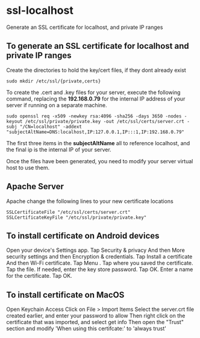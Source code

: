 # ssl-localhost
Generate an SSL certificate for localhost, and private IP ranges


## To generate an SSL certificate for localhost and private IP ranges

Create the directories to hold the key/cert files, if they dont already exist
```
sudo mkdir /etc/ssl/{private,certs}
```

To create the .cert and .key files for your server, execute the following command, replacing the **192.168.0.79** for the internal IP address of your server if running on a separate machine.

```
sudo openssl req -x509 -newkey rsa:4096 -sha256 -days 3650 -nodes -keyout /etc/ssl/private/private.key -out /etc/ssl/certs/server.crt -subj "/CN=localhost" -addext "subjectAltName=DNS:localhost,IP:127.0.0.1,IP:::1,IP:192.168.0.79"
```

The first three items in the **subjectAltName** all to reference localhost, and the final ip is the internal IP of your server.

Once the files have been generated, you need to modify your server virtual host to use them.

## Apache Server
Apache change the following lines to your new certificate locations

```
SSLCertificateFile "/etc/ssl/certs/server.crt"
SSLCertificateKeyFile "/etc/ssl/private/private.key"
```

## To install certificate on Android devices

Open your device's Settings app.
Tap Security & privacy And then More security settings and then Encryption & credentials.
Tap Install a certificate And then Wi-Fi certificate.
Tap Menu .
Tap where you saved the certificate.
Tap the file.
If needed, enter the key store password. Tap OK.
Enter a name for the certificate.
Tap OK.


## To install certificate on MacOS

Open Keychain Access
Click on File > Import Items
Select the server.crt file created earlier, and enter your password to allow
Then right click on the certificate that was imported, and select get info
Then open the "Trust" section and modify 'When using this certifcate:' to 'always trust'
